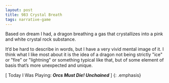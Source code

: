 ```yaml
---
layout: post
title: 983 Crystal Breath
tags: narrative-game
---
```

Based on dream I had, a dragon breathing a gas that crystallizes into a pink and white crystal rock substance.

It’d be hard to describe in words, but I have a very vivid mental image of it. I think what I like most about it is the idea of a dragon not being strictly "ice" or "fire" or "lightning" or something typical like that, but of some element of basis that’s more unexpected and unique.

[ Today I Was Playing: ***Orcs Must Die! Unchained*** ]
{: .emphasis}
